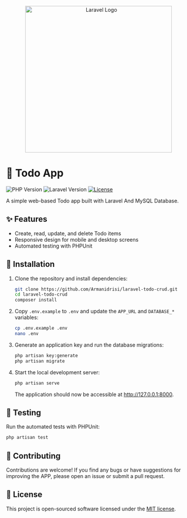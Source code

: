 <p align="center"><a href="https://laravel.com" target="_blank"><img src="https://raw.githubusercontent.com/laravel/art/master/logo-lockup/5%20SVG/2%20CMYK/1%20Full%20Color/laravel-logolockup-cmyk-red.svg" width="400" alt="Laravel Logo"></a></p>

# 📝 Todo App

![PHP Version](https://img.shields.io/badge/php-%3E%3D%207.4-blue.svg?logo=php)
![Laravel Version](https://img.shields.io/badge/Laravel-10.x-orange.svg?logo=laravel)
[![License](https://img.shields.io/badge/License-MIT-blue.svg)](https://opensource.org/licenses/MIT)

A simple web-based Todo app built with Laravel And MySQL Database.

## ✨ Features

- Create, read, update, and delete Todo items
- Responsive design for mobile and desktop screens
- Automated testing with PHPUnit

## 🚀 Installation

1. Clone the repository and install dependencies:

   ```bash
   git clone https://github.com/Armanidrisi/laravel-todo-crud.git
   cd laravel-todo-crud
   composer install
   ```

2. Copy `.env.example` to `.env` and update the `APP_URL` and `DATABASE_*` variables:

   ```bash
   cp .env.example .env
   nano .env
   ```

3. Generate an application key and run the database migrations:

   ```bash
   php artisan key:generate
   php artisan migrate
   ```

4. Start the local development server:

   ```bash
   php artisan serve
   ```

   The application should now be accessible at http://127.0.0.1:8000.

## 🔬 Testing

Run the automated tests with PHPUnit:

```bash
php artisan test
```

## 👥 Contributing

Contributions are welcome! If you find any bugs or have suggestions for improving the APP, please open an issue or submit a pull request.

## 📄 License

This project is open-sourced software licensed under the [MIT license](https://opensource.org/licenses/MIT).
